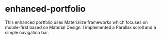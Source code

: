 # enhanced-portfolio

This enhanced portfolio uses Materialize frameworks which focuses on mobile-first based on Material Design. I implemented a Parallax scroll and a simple navigation bar. 

